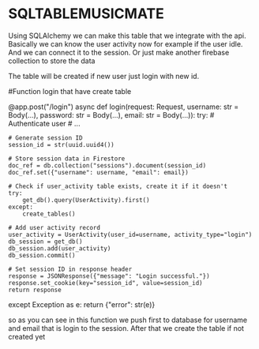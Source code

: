 # SQLTABLEMUSICMATE

Using SQLAlchemy we can make this table that we integrate with the api. Basically we can know the user activity now for example if the user idle. And we can connect it to the session. Or just make another firebase collection to store the data

The table will be created if new user just login with new id.

#Function login that have create table

@app.post("/login") async def login(request: Request, username: str = Body(...), password: str = Body(...), email: str = Body(...)): try: # Authenticate user # ...

    # Generate session ID
    session_id = str(uuid.uuid4())

    # Store session data in Firestore
    doc_ref = db.collection("sessions").document(session_id)
    doc_ref.set({"username": username, "email": email})

    # Check if user_activity table exists, create it if it doesn't
    try:
        get_db().query(UserActivity).first()
    except:
        create_tables()

    # Add user activity record
    user_activity = UserActivity(user_id=username, activity_type="login")
    db_session = get_db()
    db_session.add(user_activity)
    db_session.commit()

    # Set session ID in response header
    response = JSONResponse({"message": "Login successful."})
    response.set_cookie(key="session_id", value=session_id)
    return response
except Exception as e:
    return {"error": str(e)}


so as you can see in this function we push first to database for username and email that is login to the session. After that we create the table if not created yet
